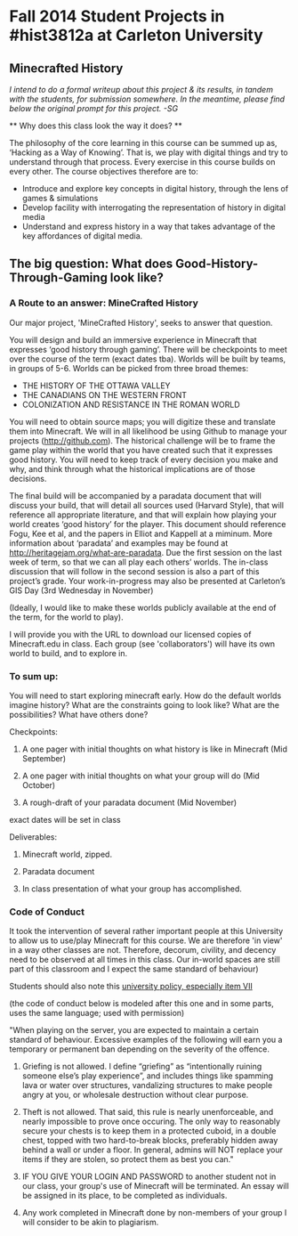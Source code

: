 Fall 2014 Student Projects in #hist3812a at Carleton University
=======

## Minecrafted History

_I intend to do a formal writeup about this project & its results, in tandem with the students, for submission somewhere. In the meantime, please find below the original prompt for this project. -SG_

** Why does this class look the way it does? **

The philosophy of the core learning in this course can be summed up as, ‘Hacking as a Way of Knowing’. That is, we play with digital things and try to understand through that process. Every exercise in this course builds on every other. The course objectives therefore are to:

+ Introduce and explore key concepts in digital history, through the lens of games & simulations
+ Develop facility with interrogating the representation of history in digital media
+ Understand and express history in a way that takes advantage of the key affordances of digital media.

## The big question: What does Good-History-Through-Gaming look like?

### A Route to an answer: MineCrafted History

Our major project, 'MineCrafted History', seeks to answer that question.

You will design and build an immersive experience in Minecraft that expresses ‘good history through gaming’. There will be checkpoints to meet over the course of the term (exact dates tba). Worlds will be built by teams, in groups of 5-6. Worlds can be picked from three broad themes:

+ THE HISTORY OF THE OTTAWA VALLEY
+ THE CANADIANS ON THE WESTERN FRONT
+ COLONIZATION AND RESISTANCE IN THE ROMAN WORLD

You will need to obtain source maps; you will digitize these and translate them into Minecraft. We will in all likelihood be using Github to manage your projects (http://github.com). The historical challenge will be to frame the game play within the world that you have created such that it expresses good history. You will need to keep track of every decision you make and why, and think through what the historical implications are of those decisions.

The final build will be accompanied by a paradata document that will discuss your build, that will detail all sources used (Harvard Style), that will reference all appropriate literature, and that will explain how playing your world creates ‘good history’ for the player. This document should reference Fogu, Kee et al, and the papers in Elliot and Kappell at a miminum. More information about ‘paradata’ and examples may be found at http://heritagejam.org/what-are-paradata. Due the first session on the last week of term, so that we can all play each others’ worlds. The in-class discussion that will follow in the second session is also a part of this project’s grade. Your work-in-progress may also be presented at Carleton’s GIS Day (3rd Wednesday in November)

(Ideally, I would like to make these worlds publicly available at the end of the term, for the world to play).

I will provide you with the URL to download our licensed copies of Minecraft.edu in class. Each group (see 'collaborators') will have its own world to build, and to explore in.

### To sum up:

You will need to start exploring minecraft early. How do the default worlds imagine history? What are the constraints going to look like? What are the possibilities? What have others done? 

Checkpoints:

1. A one pager with initial thoughts on what history is like in Minecraft (Mid September)

2. A one pager with initial thoughts on what your group will do (Mid October)

3. A rough-draft of your paradata document (Mid November)

exact dates will be set in class

Deliverables:

1. Minecraft world, zipped.

2. Paradata document

3. In class presentation of what your group has accomplished.

### Code of Conduct
It took the intervention of several rather important people at this University to allow us to use/play Minecraft for this course. We are therefore 'in view' in a way other classes are not. Therefore, decorum, civility, and decency need to be observed at all times in this class. Our in-world spaces are still part of this classroom and I expect the same standard of behaviour)

Students should also note this [university policy, especially item VII](http://carleton.ca/secretariat/wp-content/uploads/Student-Rights-Responsibilities-Policy.pdf) 

(the code of conduct below is modeled after this one and in some parts, uses the same language; used with permission)

"When playing on the server, you are expected to maintain a certain standard of behaviour.  Excessive examples of the following will earn you a temporary or permanent ban depending on the severity of the offence.

1) Griefing is not allowed.  I define “griefing” as “intentionally ruining someone else’s play experience”, and includes things like spamming lava or water over structures, vandalizing structures to make people angry at you, or wholesale destruction without clear purpose.

2) Theft is not allowed.  That said, this rule is nearly unenforceable, and nearly impossible to prove once occuring.  The only way to reasonably secure your chests is to keep them in a protected cuboid, in a double chest, topped with two hard-to-break blocks, preferably hidden away behind a wall or under a floor.  In general, admins will NOT replace your items if they are stolen, so protect them as best you can."

3) IF YOU GIVE YOUR LOGIN AND PASSWORD to another student not in our class, your group's use of Minecraft will be terminated. An essay will be assigned in its place, to be completed as individuals.

4) Any work completed in Minecraft done by non-members of your group I will consider to be akin to plagiarism. 
